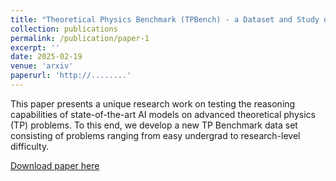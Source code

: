 ```yaml
---
title: "Theoretical Physics Benchmark (TPBench) - a Dataset and Study of AI Reasoning Capabilities in Theoretical Physics"
collection: publications
permalink: /publication/paper-1
excerpt: ''
date: 2025-02-19
venue: 'arxiv'
paperurl: 'http://........'
---
```


This paper presents a unique research work on testing the reasoning capabilities of state-of-the-art AI models on advanced theoretical physics (TP) problems. To this end, we develop a new TP Benchmark data set consisting of problems ranging from easy undergrad to research-level difficulty. 

[Download paper here](https://arxiv.org/abs/2502.15815)
